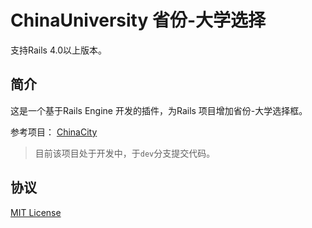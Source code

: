 # ChinaUniversity 省份-大学选择

支持Rails 4.0以上版本。

## 简介

这是一个基于Rails Engine 开发的插件，为Rails 项目增加省份-大学选择框。

参考项目： [ChinaCity](https://github.com/saberma/china_city)

> 目前该项目处于开发中，于`dev`分支提交代码。

## 协议

[MIT License](LICENSE)
